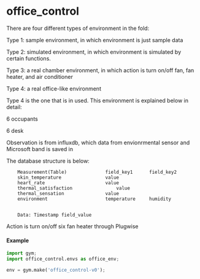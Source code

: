 # office_control

There are four different types of environment in the fold:

Type 1: sample environment, in which environment is just sample data

Type 2: simulated environment, in which environment is simulated by certain functions.

Type 3: a real chamber environment, in which action is turn on/off fan, fan heater, and air conditioner

Type 4: a real office-like environment

Type 4 is the one that is in used.  This environment is explained below in detail:

6 occupants

6 desk

Observation is from influxdb, which data from envionrmental sensor and Microsoft band is saved in

The database structure is below:

		Measurement(Table) 				field_key1 		field_key2   
		skin_temperature  				value
		heart_rate 						value
		thermal_satisfaction				value
		thermal_sensation				value
		environment 					temperature 	humidity 


        Data: Timestamp field_value

Action is turn on/off six fan heater through Plugwise

#### Example

```python
import gym;
import office_control.envs as office_env;

env = gym.make('office_control-v0');

